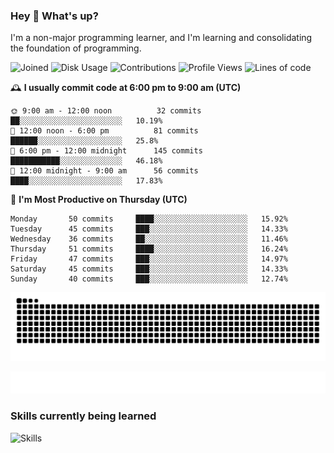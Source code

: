 ### Hey :wave: What's up?

I'm a non-major programming learner, and I'm learning and consolidating the foundation of programming.

<!--START_SECTION:waka-->
![Joined](http://img.shields.io/badge/Joined-7%20years%20ago-6D67E4?style=flat&labelColor=453C67)
![Disk Usage](http://img.shields.io/badge/Github%27s%20Storage-605.4%20MB-FD841F?style=flat&labelColor=E14D2A)
![Contributions](http://img.shields.io/badge/Contributions%20in%202024-38-7DCE13?style=flat&labelColor=2B7A0B)
![Profile Views](http://img.shields.io/badge/Profile%20Views-1-3AB4F2?style=flat&labelColor=0078AA)
![Lines of code](https://img.shields.io/badge/Lines%20of%20code-2%20Million%20Lines%20of%20code-FF8B8B?style=flat&labelColor=EB4747)

🕰️ **I usually commit code at 6:00 pm to 9:00 am (UTC)** 

```text
🌞 9:00 am - 12:00 noon          32 commits     ██░░░░░░░░░░░░░░░░░░░░░░░   10.19% 
🌆 12:00 noon - 6:00 pm          81 commits     ██████░░░░░░░░░░░░░░░░░░░   25.8% 
🌃 6:00 pm - 12:00 midnight      145 commits    ███████████░░░░░░░░░░░░░░   46.18% 
🌙 12:00 midnight - 9:00 am      56 commits     ████░░░░░░░░░░░░░░░░░░░░░   17.83%
```
📅 **I'm Most Productive on Thursday (UTC)** 

```text
Monday       50 commits     ████░░░░░░░░░░░░░░░░░░░░░   15.92% 
Tuesday      45 commits     ███░░░░░░░░░░░░░░░░░░░░░░   14.33% 
Wednesday    36 commits     ██░░░░░░░░░░░░░░░░░░░░░░░   11.46% 
Thursday     51 commits     ████░░░░░░░░░░░░░░░░░░░░░   16.24% 
Friday       47 commits     ███░░░░░░░░░░░░░░░░░░░░░░   14.97% 
Saturday     45 commits     ███░░░░░░░░░░░░░░░░░░░░░░   14.33% 
Sunday       40 commits     ███░░░░░░░░░░░░░░░░░░░░░░   12.74%
```

<!--END_SECTION:waka-->

![Snake animation](https://raw.githubusercontent.com/dirname/dirname/output/snake.svg)

![metrics](github-metrics.svg)

### Skills currently being learned

![Skills](https://skillicons.dev/icons?i=linux,rust,go,solidity,typescript,bash,git,postgres,mysql,redis,mongo,docker,kubernetes,grafana,prometheus)
